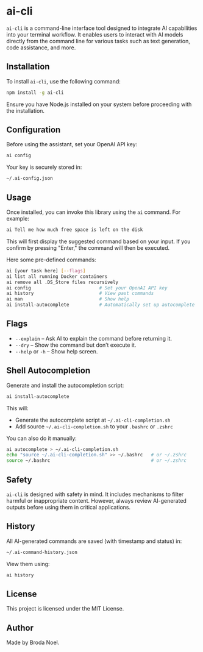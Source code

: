 # ai-cli

`ai-cli` is a command-line interface tool designed to integrate AI capabilities into your terminal workflow. It enables users to interact with AI models directly from the command line for various tasks such as text generation, code assistance, and more.

## Installation

To install `ai-cli`, use the following command:

```bash
npm install -g ai-cli
```

Ensure you have Node.js installed on your system before proceeding with the installation.

## Configuration

Before using the assistant, set your OpenAI API key:

```bash
ai config
```

Your key is securely stored in:

```bash
~/.ai-config.json
```

## Usage

Once installed, you can invoke this library using the `ai` command. For example:

```bash
ai Tell me how much free space is left on the disk
```

This will first display the suggested command based on your input. If you confirm by pressing "Enter," the command will then be executed.

Here some pre-defined commands:

```bash
ai [your task here] [--flags]
ai list all running Docker containers
ai remove all .DS_Store files recursively
ai config                         # Set your OpenAI API key
ai history                        # View past commands
ai man                            # Show help
ai install-autocomplete           # Automatically set up autocomplete
```

## Flags

- `--explain` – Ask AI to explain the command before returning it.
- `--dry` – Show the command but don’t execute it.
- `--help` or `-h` – Show help screen.

## Shell Autocompletion

Generate and install the autocompletion script:

```bash
ai install-autocomplete
```

This will:

- Generate the autocomplete script at `~/.ai-cli-completion.sh`
- Add source `~/.ai-cli-completion.sh` to your `.bashrc` or `.zshrc`

You can also do it manually:

```bash
ai autocomplete > ~/.ai-cli-completion.sh
echo "source ~/.ai-cli-completion.sh" >> ~/.bashrc   # or ~/.zshrc
source ~/.bashrc                                     # or ~/.zshrc
```

## Safety

`ai-cli` is designed with safety in mind. It includes mechanisms to filter harmful or inappropriate content. However, always review AI-generated outputs before using them in critical applications.

## History

All AI-generated commands are saved (with timestamp and status) in:

```bash
~/.ai-command-history.json
```

View them using:

```bash
ai history
```

## License

This project is licensed under the MIT License.

## Author

Made by Broda Noel.

